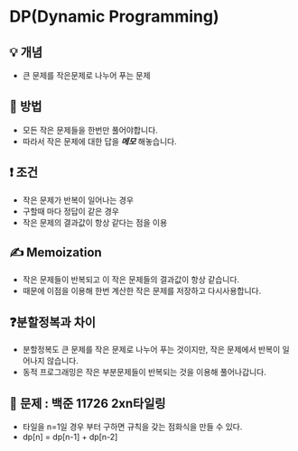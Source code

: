 # DP(Dynamic Programming)

## 💡 개념

- 큰 문제를 작은문제로 나누어 푸는 문제

## 👀 방법
- 모든 작은 문제들을 한번만 풀어야합니다.
- 따라서 작은 문제에 대한 답을 ***메모*** 해놓습니다.

## ❗️ 조건
- 작은 문제가 반복이 일어나는 경우
- 구할때 마다 정답이 같은 경우
- 작은 문제의 결과값이 항상 같다는 점을 이용

## ✍️ Memoization
- 작은 문제들이 반복되고 이 작은 문제들의 결과값이 항상 같습니다.
- 때문에 이점을 이용해 한번 계산한 작은 문제를 저장하고 다시사용합니다.

## ❓분할정복과 차이
- 분할정복도 큰 문제를 작은 문제로 나누어 푸는 것이지만, 작은 문제에서 반복이 일어나지 않습니다.
- 동적 프로그래밍은 작은 부분문제들이 반복되는 것을 이용해 풀어나갑니다.

## 🎯 문제 : 백준 11726 2xn타일링 
- 타일을 n=1일 경우 부터 구하면 규칙을 갖는 점화식을 만들 수 있다.
- dp[n] = dp[n-1] + dp[n-2]
